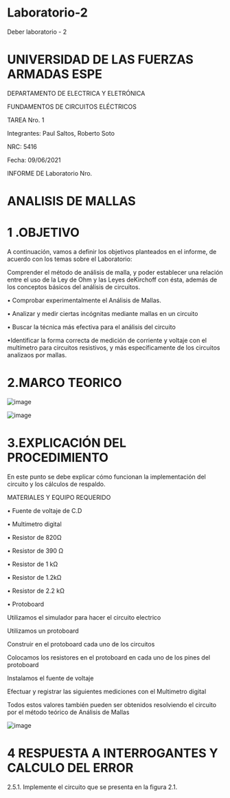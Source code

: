 # Laboratorio-2

Deber laboratorio - 2

# UNIVERSIDAD DE LAS FUERZAS ARMADAS ESPE

DEPARTAMENTO DE ELECTRICA Y ELETRÓNICA 

FUNDAMENTOS DE CIRCUITOS ELÉCTRICOS 

TAREA Nro. 1 

Integrantes: Paul Saltos, Roberto Soto 

NRC: 5416

Fecha: 09/06/2021

INFORME DE Laboratorio  Nro. 

# ANALISIS DE MALLAS 

# 1 .OBJETIVO

A continuación, vamos a definir los objetivos planteados en el informe, de acuerdo con los temas sobre el Laboratorio:

Comprender  el  método  de  análisis   de malla, y poder establecer una relación entre el uso de la Ley de Ohm y las Leyes deKirchoff   con   ésta,   además   de   los conceptos  básicos   del  análisis   de circuitos.

•	Comprobar experimentalmente el Análisis de Mallas.

•	Analizar y medir ciertas incógnitas mediante mallas en un circuito

•	Buscar la técnica más efectiva para el análisis del circuito

•Identificar la forma correcta de medición de corriente   y   voltaje   con   el   multímetro   para circuitos resistivos, y más específicamente de los circuitos analizaos por mallas.

# 2.MARCO TEORICO 

![image](https://user-images.githubusercontent.com/85178869/121295174-355eb600-c8b4-11eb-8a01-992f828ccd39.png)

![image](https://user-images.githubusercontent.com/85178869/121295224-4b6c7680-c8b4-11eb-9092-b2512870d4a1.png)

# 3.EXPLICACIÓN DEL PROCEDIMIENTO

En este punto se debe explicar cómo funcionan la implementación del circuito y los cálculos de respaldo.

MATERIALES Y EQUIPO REQUERIDO 

•  Fuente de voltaje de C.D

• Multimetro digital

• Resistor de 820Ω

• Resistor de 390 Ω

• Resistor de 1 kΩ

• Resistor de 1.2kΩ

• Resistor de 2.2 kΩ

• Protoboard

Utilizamos el simulador para hacer el circuito electrico

Utilizamos un protoboard

Construir en el protoboard cada uno de los circuitos

Colocamos los resistores en el protoboard en cada uno de los pines del protoboard

Instalamos el fuente de voltaje

Efectuar y registrar las siguientes mediciones con el Multimetro digital

Todos estos valores también pueden ser obtenidos resolviendo el circuito por el método teórico de Análisis de Mallas

![image](https://user-images.githubusercontent.com/85178869/121299865-a2297e80-c8bb-11eb-8e83-a5ca30e6a80f.png)

# 4  RESPUESTA A INTERROGANTES Y CALCULO DEL ERROR

2.5.1. Implemente el circuito que se presenta en la figura 2.1.


 

